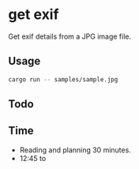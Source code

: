 # get exif

Get exif details from a JPG image file.

## Usage

```bash
cargo run -- samples/sample.jpg
```

## Todo


## Time

- Reading and planning 30 minutes.
- 12:45 to 
